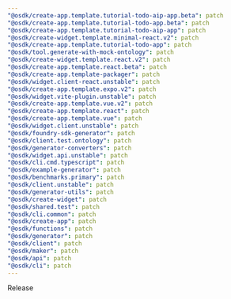 ```yaml
---
"@osdk/create-app.template.tutorial-todo-aip-app.beta": patch
"@osdk/create-app.template.tutorial-todo-app.beta": patch
"@osdk/create-app.template.tutorial-todo-aip-app": patch
"@osdk/create-widget.template.minimal-react.v2": patch
"@osdk/create-app.template.tutorial-todo-app": patch
"@osdk/tool.generate-with-mock-ontology": patch
"@osdk/create-widget.template.react.v2": patch
"@osdk/create-app.template.react.beta": patch
"@osdk/create-app.template-packager": patch
"@osdk/widget.client-react.unstable": patch
"@osdk/create-app.template.expo.v2": patch
"@osdk/widget.vite-plugin.unstable": patch
"@osdk/create-app.template.vue.v2": patch
"@osdk/create-app.template.react": patch
"@osdk/create-app.template.vue": patch
"@osdk/widget.client.unstable": patch
"@osdk/foundry-sdk-generator": patch
"@osdk/client.test.ontology": patch
"@osdk/generator-converters": patch
"@osdk/widget.api.unstable": patch
"@osdk/cli.cmd.typescript": patch
"@osdk/example-generator": patch
"@osdk/benchmarks.primary": patch
"@osdk/client.unstable": patch
"@osdk/generator-utils": patch
"@osdk/create-widget": patch
"@osdk/shared.test": patch
"@osdk/cli.common": patch
"@osdk/create-app": patch
"@osdk/functions": patch
"@osdk/generator": patch
"@osdk/client": patch
"@osdk/maker": patch
"@osdk/api": patch
"@osdk/cli": patch
---
```


Release
